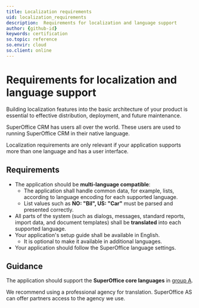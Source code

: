 ```yaml
---
title: Localization requirements
uid: localization_requirements
description:  Requirements for localization and language support
author: {github-id}
keywords: certification
so.topic: reference
so.envir: cloud
so.client: online
---
```


# Requirements for localization and language support

Building localization features into the basic architecture of your product is essential to effective distribution, deployment, and future maintenance.

SuperOffice CRM has users all over the world. These users are used to running SuperOffice CRM in their native language.

Localization requirements are only relevant if your application supports more than one language and has a user interface.

## Requirements

* The application should be **multi-language compatible**:
  * The application shall handle common data, for example, lists, according to language encoding for each supported language.
  * List values such as **NO: "Bil", US: "Car"** must be parsed and presented correctly.
* All parts of the system (such as dialogs, messages, standard reports, import data, and document templates) shall be **translated** into each supported language.
* Your application's setup guide shall be available in English.
  * It is optional to make it available in additional languages.
* Your application should follow the SuperOffice language settings.

## Guidance

The application should support the **SuperOffice core languages** in [group A][1].

We recommend using a professional agency for translation. SuperOffice AS can offer partners access to the agency we use.

<!-- Referenced links -->
[1]: https://community.superoffice.com/en/product-releases/product-info/language-support/

